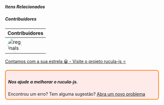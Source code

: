 <br>

##### Itens Relacionados

##### Contribuidores

|Contribuidores|
|-|
|<a href="https://github.com/reginaldo-marinho"><img width="45px" height="45px" style="border-radius:30px" alt="reginalso-marinho" title="TheLarkInn" src="https://avatars.githubusercontent.com/u/60780631?v=4"></a>|

<a href="https://github.com/rucula-js/rucula-js">Contamos com a sua estrela 😀 - Visite o projeto rucula-js ⭐</a>

<div style="
    border: 2px solid #ff7906;
    border-radius: 8PX;
    padding: 8px;
    background-color: #ffeaea;
    ">
    <h5>Nos ajude a melhorar o rucula-js.</h5>
    Encontrou um erro? Tem alguma sugestão?  <a href="https://github.com/rucula-js/rucula-js/issues">Abra um novo problema</a><br>    
</div>

